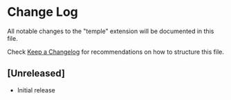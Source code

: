 # Change Log

All notable changes to the "temple" extension will be documented in this file.

Check [Keep a Changelog](http://keepachangelog.com/) for recommendations on how to structure this file.

## [Unreleased]

- Initial release